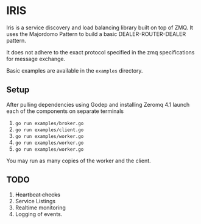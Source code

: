 # IRIS

Iris is a service discovery and load balancing library built on top of 
ZMQ. It uses the Majordomo Pattern to build a basic DEALER-ROUTER-DEALER
 pattern. 
 
It does not adhere to the exact protocol specified in the zmq specifications 
for message exchange. 

Basic examples are available in the `examples` directory.

## Setup 

After pulling dependencies using Godep and installing Zeromq 4.1 launch each of the components
on separate terminals

1. `go run examples/broker.go`
2. `go run examples/client.go`
3. `go run examples/worker.go`
4. `go run examples/worker.go`
5. `go run examples/worker.go`

You may run as many copies of the worker and the client. 

## TODO

1. ~~Heartbeat checks~~
2. Service Listings
3. Realtime monitoring
4. Logging of events.


